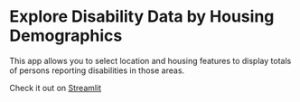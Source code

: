 # Explore Disability Data by Housing Demographics

This app allows you to select location and housing features to display totals of persons reporting disabilities in those areas.

Check it out on [Streamlit](https://census-8znkvpbzgyq.streamlit.app/)
